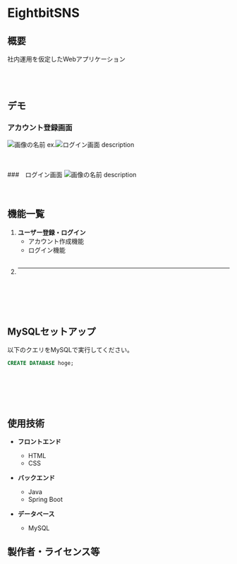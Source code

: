 # EightbitSNS

## 概要
社内運用を仮定したWebアプリケーション<br><br><br><br>

## デモ
### アカウント登録画面
![画像の名前](画像のパス)
ex.![ログイン画面](src/main/resources/static/img/Sign-in.png)
description<br><br><br>

###　ログイン画面
![画像の名前](画像のパス)
description<br><br><br>

## 機能一覧
1. **ユーザー登録・ログイン**
   - アカウント作成機能
   - ログイン機能
<br><br>
2. **  **
<br><br><br><br>

## MySQLセットアップ
以下のクエリをMySQLで実行してください。
 ```sql
CREATE DATABASE hoge;

 ```
<br><br><br><br>

## 使用技術
- **フロントエンド**
  - HTML
  - CSS

- **バックエンド**
  - Java
  - Spring Boot

- **データベース**
  - MySQL

## 製作者・ライセンス等
